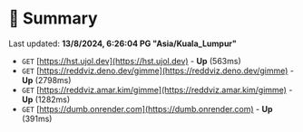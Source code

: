 # 📖 Summary
Last updated: **13/8/2024, 6:26:04 PG "Asia/Kuala_Lumpur"**

- `GET` [https://hst.ujol.dev](https://hst.ujol.dev) - **Up** (563ms)
- `GET` [https://reddviz.deno.dev/gimme](https://reddviz.deno.dev/gimme) - **Up** (2798ms)
- `GET` [https://reddviz.amar.kim/gimme](https://reddviz.amar.kim/gimme) - **Up** (1282ms)
- `GET` [https://dumb.onrender.com](https://dumb.onrender.com) - **Up** (391ms)
